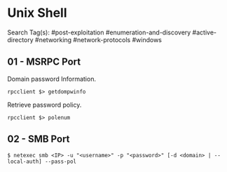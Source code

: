 # Unix Shell

Search Tag(s): #post-exploitation #enumeration-and-discovery #active-directory #networking #network-protocols #windows

## 01 - MSRPC Port

Domain password Information.

```
rpcclient $> getdompwinfo
```

Retrieve password policy.

```
rpcclient $> polenum
```

## 02 - SMB Port

```
$ netexec smb <IP> -u "<username>" -p "<password>" [-d <domain> | --local-auth] --pass-pol
```